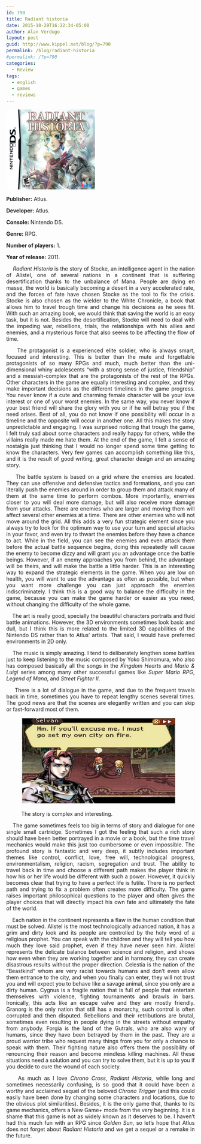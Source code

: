 ```yaml
---
id: 790
title: Radiant historia
date: 2015-10-29T16:22:34-05:00
author: Alan Verdugo
layout: post
guid: http://www.kippel.net/blog/?p=790
permalink: /blog/radiant-historia
#permalink: /?p=790
categories:
  - Review
tags:
  - english
  - games
  - reviews
---
```

<p style="text-align: justify;">
  <img class="alignright wp-image-829" src="https://raw.githubusercontent.com/alanverdugo/alanverdugo.github.io/master/wp-content/uploads/2015/07/Radiant_Historia_Cover_Art.jpg" alt="Radiant Historia" width="237" height="213" />
</p>

<p style="text-align: justify;">
  <strong>Publisher:</strong> Atlus.
</p>

<p style="text-align: justify;">
  <strong>Developer:</strong> Atlus.
</p>

<p style="text-align: justify;">
  <strong>Console:</strong> Nintendo DS.
</p>

<p style="text-align: justify;">
  <strong>Genre:</strong> RPG.
</p>

<p style="text-align: justify;">
  <strong>Number of players:</strong> 1.
</p>

<p style="text-align: justify;">
  <strong>Year of release:</strong> 2011.
</p>



<p style="text-align: justify;">
  <em>    Radiant Historia</em> is the story of Stocke, an intelligence agent in the nation of Alistel, one of several nations in a continent that is suffering desertification thanks to the unbalance of Mana. People are dying en masse, the world is basically becoming a desert in a very accelerated rate, and the forces of fate have chosen Stocke as the tool to fix the crisis. Stocke is also chosen as the wielder to the White Chronicle, a book that allows him to travel trough time and change his decisions as he sees fit. With such an amazing book, we would think that saving the world is an easy task, but it is not. Besides the desertification, Stocke will need to deal with the impeding war, rebellions, trials, the relationships with his allies and enemies, and a mysterious force that also seems to be affecting the flow of time.
</p>

<p style="text-align: justify;">
      The protagonist is a experienced elite soldier, who is always smart, focused and interesting. This is better than the mute and forgettable protagonists of so many RPGs and much, much better than the uni-dimensional whiny adolescents &#8220;with a strong sense of justice, friendship&#8221; and a messiah-complex that are the protagonists of the rest of the RPGs. Other characters in the game are equally interesting and complex, and they make important decisions as the different timelines in the game progress. You never know if a cute and charming female character will be your love interest or one of your worst enemies. In the same way, you never know if your best friend will share the glory with you or if he will betray you if the need arises. Best of all, you do not know if one possibility will occur in a timeline and the opposite will occur in another one. All this makes the story unpredictable and engaging. I was surprised noticing that trough the game, I felt truly sad about some characters and really happy for others, while the villains really made me hate them. At the end of the game, I felt a sense of nostalgia just thinking that I would no longer spend some time getting to know the characters. Very few games can accomplish something like this, and it is the result of good writing, great character design and an amazing story.
</p>

<p style="text-align: justify;">
      The battle system is based on a grid where the enemies are located. They can use offensive and defensive tactics and formations, and you can literally push the enemies around in order to group them and attack many of them at the same time to perform combos. More importantly, enemies closer to you will deal more damage, but will also receive more damage from your attacks. There are enemies who are larger and moving them will affect several other enemies at a time. There are other enemies who will not move around the grid. All this adds a very fun strategic element since you always try to look for the optimum way to use your turn and special attacks in your favor, and even try to thwart the enemies before they have a chance to act. While in the field, you can see the enemies and even attack them before the actual battle sequence begins, doing this repeatedly will cause the enemy to become dizzy and will grant you an advantage once the battle beings. However, if an enemy approaches you from behind, the advantage will be theirs, and will make the battle a little harder. This is an interesting way to expand the strategic elements in the game. When you are low on health, you will want to use the advantage as often as possible, but when you want more challenge you can just approach the enemies indiscriminately. I think this is a good way to balance the difficulty in the game, because you can make the game harder or easier as you need, without changing the difficulty of the whole game.
</p>



<p style="text-align: justify;">
      The art is really good, specially the beautiful characters portraits and fluid battle animations. However, the 3D environments sometimes look basic and dull, but I think this is more related to the limited 3D capabilities of the Nintendo DS rather than to Atlus&#8217; artists. That said, I would have preferred environments in 2D only.
</p>

<p style="text-align: justify;">
      The music is simply amazing. I tend to deliberately lengthen some battles just to keep listening to the music composed by Yoko Shimomura, who also has composed basically all the songs in the <em>Kingdom Hearts</em> and <em>Mario & Luigi</em> series among many other successful games like <em>Super Mario RPG</em>, <em>Legend of Mana</em>, and <em>Street Fighter II</em>.
</p>

<p style="text-align: justify;">
      There is a lot of dialogue in the game, and due to the frequent travels back in time, sometimes you have to repeat lengthy scenes several times. The good news are that the scenes are elegantly written and you can skip or fast-forward most of them.
</p><figure id="attachment_960" aria-describedby="caption-attachment-960" style="width: 414px" class="wp-caption alignright">

<img class=" wp-image-960" src="https://raw.githubusercontent.com/alanverdugo/alanverdugo.github.io/master/wp-content/uploads/2015/10/RadiantHistoriaFirecity.jpg" alt="The story is complex and interesting." width="414" height="231" /> <figcaption id="caption-attachment-960" class="wp-caption-text">The story is complex and interesting.</figcaption></figure> 

<p style="text-align: justify;">
      The game sometimes feels too big in terms of story and dialogue for one single small cartridge. Sometimes I got the feeling that such a rich story should have been better portrayed in a movie or a book, but the time travel mechanics would make this just too cumbersome or even impossible. The profound story is fantastic and very deep, it subtly includes important themes like control, conflict, love, free will, technological progress, environmentalism, religion, racism, segregation and trust. The ability to travel back in time and choose a different path makes the player think in how his or her life would be different with such a power. However, it quickly becomes clear that trying to have a perfect life is futile. There is no perfect path and trying to fix a problem often creates more difficulty. The game raises important philosophical questions to the player and often gives the player choices that will directly impact his own fate and ultimately the fate of the world.
</p>

<p style="text-align: justify;">
      Each nation in the continent represents a flaw in the human condition that must be solved. Alistel is the most technologically advanced nation, it has a grim and dirty look and its people are controlled by the holy word of a religious prophet. You can speak with the children and they will tell you how much they love said prophet, even if they have never seen him. Alistel represents the delicate balance between science and religion, and shows how even when they are working together and in harmony, they can create disastrous results without the proper direction. Celestia is the nation of the &#8220;Beastkind&#8221; whom are very racist towards humans and don&#8217;t even allow them entrance to the city, and when you finally can enter, they will not trust you and will expect you to behave like a savage animal, since you only are a dirty human. Cygnus is a fragile nation that is full of people that entertain themselves with violence, fighting tournaments and brawls in bars. Ironically, this acts like an escape valve and they are mostly friendly. Granorg is the only nation that still has a monarchy, such control is often corrupted and then disputed. Rebellions and their retributions are brutal, sometimes even resulting in people dying in the streets without empathy from anybody. Forgia is the land of the Gutrals, who are also wary of humans, since they have been betrayed by them in the past. They are a proud warrior tribe who request many things from you for only a chance to speak with them. Their fighting nature also offers them the possibility of renouncing their reason and become mindless killing machines. All these situations need a solution and you can try to solve them, but it is up to you if you decide to cure the wound of each society.
</p>

<p style="text-align: justify;">
      As much as I love <em>Chrono Cross</em>, <em>Radiant Historia</em>, while long and sometimes necessarily confusing, is so good that it could have been a worthy and acclaimed sequel of the beloved <em>Chrono Trigger</em> (and this could easily have been done by changing some characters and locations, due to the obvious plot similarities). Besides, it is the only game that, thanks to its game mechanics, offers a New Game+ mode from the very beginning. It is a shame that this game is not as widely known as it deserves to be. I haven&#8217;t had this much fun with an RPG since <em>Golden Sun</em>, so let&#8217;s hope that Atlus does not forget about <em>Radiant Historia</em> and we get a sequel or a remake in the future.
</p>